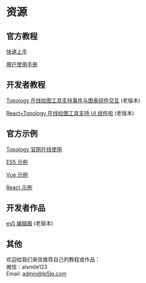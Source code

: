 # 资源

## 官方教程

[快速上手](/topology-documents/tutorial/start)

[用户使用手册](/topology-documents/instruction/home)

## 开发者教程

[Topology 在线绘图工具支持事件与图表组件交互](https://juejin.cn/post/6919754781850337294) (老版本)

[React+Topology 在线绘图工具支持 UI 组件啦](https://juejin.cn/post/6917020125765828615) (老版本)

## 官方示例

[Topology 官网在线使用](http://topology.le5le.com/)

[ES5 示例](https://github.com/le5le-com/topology.js/tree/master/examples/es5)

[Vue 示例](https://github.com/le5le-com/topology.js/tree/master/examples/vue)

[React 示例](https://github.com/le5le-com/topology.js/tree/master/examples/react)

## 开发者作品

[es5 编辑器](https://github.com/johnnyhhj/topology-es5) (老版本)

## 其他

欢迎给我们来信推荐自己的教程或作品：  
微信：alsmile123  
Email: admin@le5le.com
